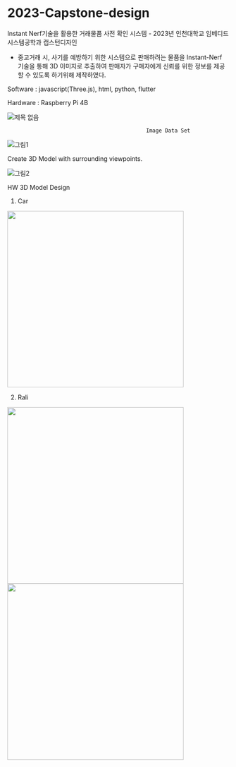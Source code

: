 # 2023-Capstone-design
Instant Nerf기술을 활용한 거래물품 사전 확인 시스템 - 2023년 인천대학교 임베디드시스템공학과 캡스턴디자인

- 중고거래 시, 사기를 예방하기 위한 시스템으로 판매하려는 물품을 Instant-Nerf 기술을 통해 3D 이미지로 추출하여 판매자가 구매자에게 신뢰를 위한 정보를 제공할 수 있도록 하기위해 제작하였다.

Software : javascript(Three.js), html, python, flutter

Hardware : Raspberry Pi 4B

![제목 없음](https://user-images.githubusercontent.com/114638557/235033286-cc04eace-e265-4f16-918e-3dc2035877e2.png)

                                                       
                                                       
                                                Image Data Set                                                     
![그림1](https://user-images.githubusercontent.com/114638557/235034197-e08c99e3-0077-4841-be45-ca01519de115.png)

                                                  
Create 3D Model with surrounding viewpoints.

![그림2](https://user-images.githubusercontent.com/114638557/235034201-8b992f28-f8f5-4508-a51a-5ca9c67e391f.png)


HW 3D Model Design
1. Car
<img src="https://github.com/hyeokzzi/2023-Capstone-design/assets/87352996/eccb2163-1e81-4560-b445-5b79b1ff4eed.png" width="400" height="400"/>

   
2. Rali
<img src="https://github.com/hyeokzzi/2023-Capstone-design/assets/87352996/a7b9eac4-fea1-4897-b7ce-c931f753dcc6.png" width="400" height="400"/>

   
<img src="https://github.com/hyeokzzi/2023-Capstone-design/assets/87352996/c8d504b6-d778-452b-9ee3-e440933b92f7.png" width="400" height="400"/>
